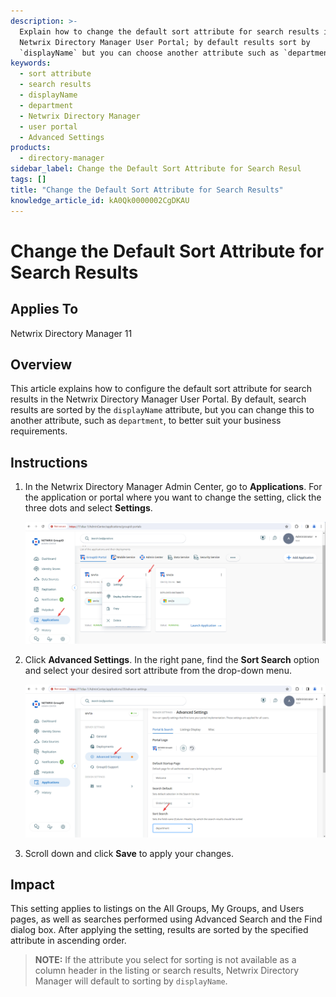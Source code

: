 ```yaml
---
description: >-
  Explain how to change the default sort attribute for search results in the
  Netwrix Directory Manager User Portal; by default results sort by
  `displayName` but you can choose another attribute such as `department`.
keywords:
  - sort attribute
  - search results
  - displayName
  - department
  - Netwrix Directory Manager
  - user portal
  - Advanced Settings
products:
  - directory-manager
sidebar_label: Change the Default Sort Attribute for Search Resul
tags: []
title: "Change the Default Sort Attribute for Search Results"
knowledge_article_id: kA0Qk0000002CgDKAU
---
```


# Change the Default Sort Attribute for Search Results

## Applies To
Netwrix Directory Manager 11

## Overview
This article explains how to configure the default sort attribute for search results in the Netwrix Directory Manager User Portal. By default, search results are sorted by the `displayName` attribute, but you can change this to another attribute, such as `department`, to better suit your business requirements.

## Instructions
1. In the Netwrix Directory Manager Admin Center, go to **Applications**. For the application or portal where you want to change the setting, click the three dots and select **Settings**.

   ![Accessing portal settings in Directory Manager Admin Center](images/ka0Qk000000DvQH_0EMQk00000BSXab.png)

2. Click **Advanced Settings**. In the right pane, find the **Sort Search** option and select your desired sort attribute from the drop-down menu.

   ![Selecting the default sort attribute in Advanced Settings](images/ka0Qk000000DvQH_0EMQk00000BSXfR.png)

3. Scroll down and click **Save** to apply your changes.

## Impact
This setting applies to listings on the All Groups, My Groups, and Users pages, as well as searches performed using Advanced Search and the Find dialog box. After applying the setting, results are sorted by the specified attribute in ascending order.

> **NOTE:** If the attribute you select for sorting is not available as a column header in the listing or search results, Netwrix Directory Manager will default to sorting by `displayName`.
